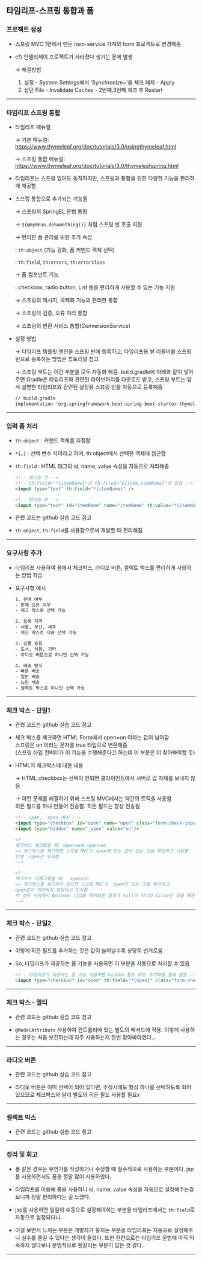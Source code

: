 ## 타임리프-스프링 통합과 폼

### 프로젝트 생성

- 스프링 MVC 1편에서 만든 item-service 가져와 form 프로젝트로 변경해줌

- cf) 인텔리제이 프로젝트가 사라졌다 생기는 문제 발생

    → 해결방법

  1. 설정 - System Settings에서 ‘Synchronize~’을 체크 해제 - Apply
  2. 상단 File - Invalidate Caches - 2번째,3번째 체크 후 Restart

---

### 타임리프 스프링 통합

- 타임리프 매뉴얼

    → 기본 메뉴얼: https://www.thymeleaf.org/doc/tutorials/3.0/usingthymeleaf.html

    → 스프링 통합 메뉴얼: https://www.thymeleaf.org/doc/tutorials/3.0/thymeleafspring.html

- 타임리프는 스프링 없이도 동작하지만, 스프링과 통합을 위한 다양한 기능을 편리하게 제공함

- 스프링 통합으로 추가되는 기능들

    → 스프링의 SpringEL 문법 통합

    → `${@myBean.doSomething()}` 처럼 스프링 빈 호출 지원

    → 편리한 폼 관리를 위한 추가 속성

    : `th:object` (기능 강화, 폼 커맨드 객체 선택)

    : `th:field`, `th:errors`, `th:errorclass`

    → 폼 컴포넌트 기능

    : checkbox, radio button, List 등을 편리하게 사용할 수 있는 기능 지원

     → 스프링의 메시지, 국제화 기능의 편리한 통합

     → 스프링의 검증, 오류 처리 통합

     → 스프링의 변환 서비스 통합(ConversionService)

- 설정 방법

     → 타임리프 템플릿 엔진을 스프링 빈에 등록하고, 타임리프용 뷰 리졸버를 스프링 빈으로 등록하는 방법은 튜토리얼 참고

     → 스프링 부트는 이런 부분을 모두 자동화 해줌. build.gradle에 아래와 같이 넣어주면 Gradle은 타임리프와 관련된 라이브러리를 다운로드 받고, 스프링 부트는 앞서 설명한 타임리프와 관련된 설정용 스프링 빈을 자동으로 등록해줌

    ```xml
    // build.gradle
    implementation 'org.springframework.boot:spring-boot-starter-thymeleaf'
    ```

---

### 입력 폼 처리

- `th:object` : 커맨드 객체를 지정함
- `*{…}` : 선택 변수 식이라고 하며, th:object에서 선택한 객체에 접근함
- `th:field` : HTML 태그의 id, name, value 속성을 자동으로 처리해줌

    ```html
    <!-- 렌더링 전 -->
    <!-- th:field="*{itemName}"은 th:filed="${item.itemName}"과 같음 -->
    <input type="text" th:field="*{itemName}" />

    <!-- 렌더링 후 -->
    <input type="text" id="itemName" name="itemName" th:value="*{itemName}" />
    ```

- 관련 코드는 github 실습 코드 참고
- `th:object`, `th:field`를 사용함으로써 개발할 때 편리해짐

---

### 요구사항 추가

- 타임리프 사용하여 폼에서 체크박스, 라디오 버튼, 셀렉트 박스를 편리하게 사용하는 방법 학습
- 요구사항 예시

    ```xml
    1. 판매 여부
    - 판매 오픈 여부
    - 체크 박스로 선택 가능

    2. 등록 지역
    - 서울, 부산, 제주
    - 체크 박스로 다중 선택 가능

    3. 상품 종류
    - 도서, 식품, 기타
    - 라디오 버튼으로 하나만 선택 가능

    4. 배송 방식
    - 빠른 배송
    - 일반 배송
    - 느린 배송
    - 셀렉트 박스로 하나만 선택 가능
    ```

---

### 체크 박스 - 단일1

- 관련 코드는 github 실습 코드 참고

- 체크 박스를 체크하면 HTML Form에서 open=on 이라는 값이 넘어감<br/>
  스프링은 on 이라는 문자를 true 타입으로 변환해줌<br/>
  (스프링 타입 컨버터가 이 기능을 수행해준다고 하는데 이 부분은 더 찾아봐야할 듯)

- HTML의 체크박스에 대한 내용

    → HTML checkbox는 선택이 안되면 클라이언트에서 서버로 값 자체를 보내지 않음

    → 이런 문제를 해결하기 위해 스프링 MVC에서는 약간의 트릭을 사용함<br/>
      히든 필드를 하나 만들어 전송함. 히든 필드는 항상 전송됨

    ```html
    <!-- open, _open 예시 -->
    <input type="checkbox" id="open" name="open" class="form-check-input">
    <input type="hidden" name="_open" value="on"/>

    <!-- 
    체크박스 체크했을 때: open=on&_open=on
    => 체크박스를 체크하면 스프링 MVC가 open에 있는 값이 있는 것을 확인하고 사용함
    이때 _open은 무시함
    -->

    <!-- 
    체크박스 미체크했을 때: _open=on
    => 체크박스를 체크하지 않으면 스프링 MVC가 _open만 있는 것을 확인하고, 
    open값이 체크되지 않았다고 인식함
    이 경우 서버에서 Boolean 타입을 찍어보면 결과가 null이 아니라 false인 것을 확인할 수 있음
    -->
    ```

---

### 체크 박스 - 단일2

- 관련 코드는 github 실습 코드 참고

- 이렇게 히든 필드를 추가하는 것은 값이 늘어날수록 상당히 번거로움

- So, 타임리프가 제공하는 폼 기능을 사용하면 이 부분을 자동으로 처리할 수 있음

    ```html
    <!-- 타임리프가 제공하는 폼 기능 사용하면 hidden 필드 따로 추가해줄 필요 없음 -->
    <input type="checkbox" id="open" th:field="*{open}" class="form-checkinput">
    ```

---

### 체크 박스 - 멀티

- 관련 코드는 github 실습 코드 참고

- `@ModelAttribute` 사용하여 컨트롤러에 있는 별도의 메서드에 적용. 이렇게 사용하는 경우는 처음 보긴하는데 자주 사용하는지 한번 찾아봐야겠다…

---

### 라디오 버튼

- 관련 코드는 github 실습 코드 참고

- 라디오 버튼은 이미 선택이 되어 있다면, 수정시에도 항상 하나를 선택하도록 되어 있으므로 체크박스와 달리 별도의 히든 필드 사용할 필요x

---

### 셀렉트 박스

- 관련 코드는 github 실습 코드 참고

---

### 정리 및 회고

- 폼 같은 경우는 무언가를 작성하거나 수정할 때 필수적으로 사용하는 부분이다. jsp를 사용하면서도 폼을 정말 많이 사용하였다.
  
- 타임리프를 이용해 폼을 사용하니 id, name, value 속성을 자동으로 설정해주는걸 보니까 정말 편리하다는 걸 느꼈다.

- jsp를 사용하면 일일이 수동으로 설정해야하는 부분을 타임리프에서는 `th:field`로 자동으로 설정되다니...

- 이걸 보면서 느끼는 부분은 개발자가 놓치는 부분을 타임리프는 자동으로 설정해주니 실수를 줄일 수 있다는 생각이 들었다. 또한 한편으로는 타임리프 문법에 아직 익숙하지 않다보니 문법적으로 헷갈리는 부분이 많은 것 같다.

---